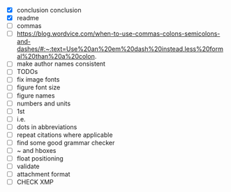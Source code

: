 - [x] conclusion conclusion
- [x] readme
- [ ] commas
- [ ] https://blog.wordvice.com/when-to-use-commas-colons-semicolons-and-dashes/#:~:text=Use%20an%20em%20dash%20instead,less%20formal%20than%20a%20colon.
- [ ] make author names consistent
- [ ] TODOs
- [ ] fix image fonts
- [ ] figure font size
- [ ] figure names
- [ ] numbers and units
- [ ] 1st
- [ ] i.e.
- [ ] dots in abbreviations
- [ ] repeat citations where applicable
- [ ] find some good grammar checker
- [ ] ~ and hboxes
- [ ] float positioning
- [ ] validate
- [ ] attachment format
- [ ] CHECK XMP